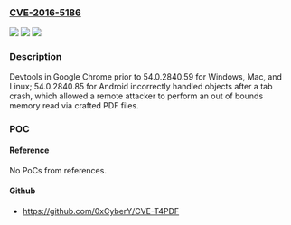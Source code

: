### [CVE-2016-5186](https://cve.mitre.org/cgi-bin/cvename.cgi?name=CVE-2016-5186)
![](https://img.shields.io/static/v1?label=Product&message=Chrome%20prior%20to%2054.0.2840.59%20for%20Windows%2C%20Mac%2C%20and%20Linux%3B%2054.0.2840.85%20for%20Android&color=blue)
![](https://img.shields.io/static/v1?label=Version&message=n%2Fa&color=blue)
![](https://img.shields.io/static/v1?label=Vulnerability&message=out%20of%20bounds%20memory%20read&color=brighgreen)

### Description

Devtools in Google Chrome prior to 54.0.2840.59 for Windows, Mac, and Linux; 54.0.2840.85 for Android incorrectly handled objects after a tab crash, which allowed a remote attacker to perform an out of bounds memory read via crafted PDF files.

### POC

#### Reference
No PoCs from references.

#### Github
- https://github.com/0xCyberY/CVE-T4PDF

